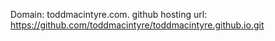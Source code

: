 Domain: toddmacintyre.com. github hosting url: https://github.com/toddmacintyre/toddmacintyre.github.io.git
